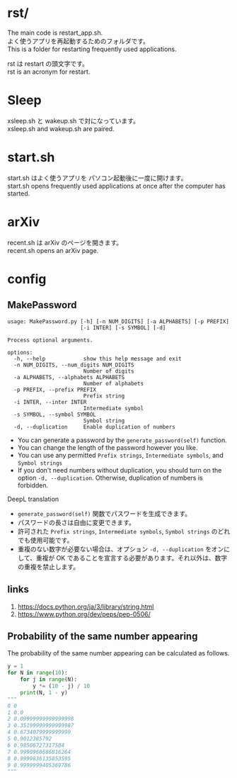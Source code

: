# rst/

The main code is restart_app.sh.  
よく使うアプリを再起動するためのフォルダです。  
This is a folder for restarting frequently used applications.

rst は restart の頭文字です。  
rst is an acronym for restart.

# Sleep

xsleep.sh と wakeup.sh で対になっています。  
xsleep.sh and wakeup.sh are paired.

# start.sh

start.sh はよく使うアプリを パソコン起動後に一度に開けます。  
start.sh opens frequently used applications at once after the computer has started.


# arXiv

recent.sh は arXiv のページを開きます。  
recent.sh opens an arXiv page.

# config

## MakePassword

```
usage: MakePassword.py [-h] [-n NUM_DIGITS] [-a ALPHABETS] [-p PREFIX]
                       [-i INTER] [-s SYMBOL] [-d]

Process optional arguments.

options:
  -h, --help            show this help message and exit
  -n NUM_DIGITS, --num_digits NUM_DIGITS
                        Number of digits
  -a ALPHABETS, --alphabets ALPHABETS
                        Number of alphabets
  -p PREFIX, --prefix PREFIX
                        Prefix string
  -i INTER, --inter INTER
                        Intermediate symbol
  -s SYMBOL, --symbol SYMBOL
                        Symbol string
  -d, --duplication     Enable duplication of numbers
```

* You can generate a password by the `generate_password(self)` function.
* You can change the length of the password however you like.
* You can use any permitted `Prefix strings`, `Intermediate symbols`, and `Symbol strings`
* If you don't need numbers without duplication, you should turn on the option `-d, --duplication`. Otherwise, duplication of numbers is forbidden.

DeepL translation

* `generate_password(self)` 関数でパスワードを生成できます。
* パスワードの長さは自由に変更できます。
* 許可された `Prefix strings`, `Intermediate symbols`, `Symbol strings` のどれでも使用可能です。
* 重複のない数字が必要ない場合は、オプション `-d, --duplication` をオンにして、重複が OK であることを宣言する必要があります。それ以外は、数字の重複を禁止します。

## links

1.  https://docs.python.org/ja/3/library/string.html
1.  https://www.python.org/dev/peps/pep-0506/

## Probability of the same number appearing

The probability of the same number appearing can be calculated as follows.

```python
y = 1
for N in range(10):
    for j in range(N):
        y *= (10 - j) / 10 
    print(N, 1 - y)
"""
0 0
1 0.0
2 0.09999999999999998
3 0.35199999999999987
4 0.6734079999999999
5 0.9012385792
6 0.98506727317504
7 0.9990968686816264
8 0.9999836135853595
9 0.9999999405369786
"""
```